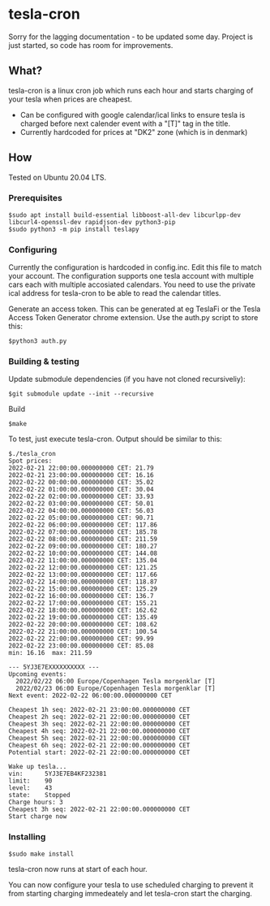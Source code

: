 # tesla-cron

Sorry for the lagging documentation - to be updated some day.
Project is just started, so code has room for improvements.  

## What?

tesla-cron is a linux cron job which runs each hour and starts charging of your tesla when prices are cheapest.

- Can be configured with google calendar/ical links to ensure tesla is charged before next calender event with a "[T]" tag in the title.
- Currently hardcoded for prices at "DK2" zone (which is in denmark)

## How

Tested on Ubuntu 20.04 LTS.

### Prerequisites

```
$sudo apt install build-essential libboost-all-dev libcurlpp-dev libcurl4-openssl-dev rapidjson-dev python3-pip
$sudo python3 -m pip install teslapy
```

### Configuring
Currently the configuration is hardcoded in config.inc. Edit this file to match your account. The configuration supports one tesla account with multiple cars each with multiple accosiated calendars. You need to use the private ical address for tesla-cron to be able to read the calendar titles.

Generate an access token. This can be generated at eg TeslaFi or the Tesla Access Token Generator chrome extension. Use the auth.py script to store this:
```
$python3 auth.py
```

### Building & testing

Update submodule dependencies (if you have not cloned recursiveliy):
```
$git submodule update --init --recursive
```

Build
```
$make
```

To test, just execute tesla-cron. Output should be similar to this:
```
$./tesla_cron
Spot prices:
2022-02-21 22:00:00.000000000 CET: 21.79
2022-02-21 23:00:00.000000000 CET: 16.16
2022-02-22 00:00:00.000000000 CET: 35.02
2022-02-22 01:00:00.000000000 CET: 30.04
2022-02-22 02:00:00.000000000 CET: 33.93
2022-02-22 03:00:00.000000000 CET: 50.01
2022-02-22 04:00:00.000000000 CET: 56.03
2022-02-22 05:00:00.000000000 CET: 90.71
2022-02-22 06:00:00.000000000 CET: 117.86
2022-02-22 07:00:00.000000000 CET: 185.78
2022-02-22 08:00:00.000000000 CET: 211.59
2022-02-22 09:00:00.000000000 CET: 180.27
2022-02-22 10:00:00.000000000 CET: 144.08
2022-02-22 11:00:00.000000000 CET: 135.04
2022-02-22 12:00:00.000000000 CET: 121.25
2022-02-22 13:00:00.000000000 CET: 117.66
2022-02-22 14:00:00.000000000 CET: 118.87
2022-02-22 15:00:00.000000000 CET: 125.29
2022-02-22 16:00:00.000000000 CET: 136.7
2022-02-22 17:00:00.000000000 CET: 155.21
2022-02-22 18:00:00.000000000 CET: 162.62
2022-02-22 19:00:00.000000000 CET: 135.49
2022-02-22 20:00:00.000000000 CET: 108.62
2022-02-22 21:00:00.000000000 CET: 100.54
2022-02-22 22:00:00.000000000 CET: 99.99
2022-02-22 23:00:00.000000000 CET: 85.08
min: 16.16  max: 211.59

--- 5YJ3E7EXXXXXXXXXX ---
Upcoming events:
  2022/02/22 06:00 Europe/Copenhagen Tesla morgenklar [T]
  2022/02/23 06:00 Europe/Copenhagen Tesla morgenklar [T]
Next event: 2022-02-22 06:00:00.000000000 CET

Cheapest 1h seq: 2022-02-21 23:00:00.000000000 CET
Cheapest 2h seq: 2022-02-21 22:00:00.000000000 CET
Cheapest 3h seq: 2022-02-21 22:00:00.000000000 CET
Cheapest 4h seq: 2022-02-21 22:00:00.000000000 CET
Cheapest 5h seq: 2022-02-21 22:00:00.000000000 CET
Cheapest 6h seq: 2022-02-21 22:00:00.000000000 CET
Potential start: 2022-02-21 22:00:00.000000000 CET

Wake up tesla...
vin:      5YJ3E7EB4KF232381
limit:    90
level:    43
state:    Stopped
Charge hours: 3
Cheapest 3h seq: 2022-02-21 22:00:00.000000000 CET
Start charge now
```

### Installing
```
$sudo make install
```

tesla-cron now runs at start of each hour.

You can now configure your tesla to use scheduled charging to prevent it from starting charging immedeately and let tesla-cron start the charging.
